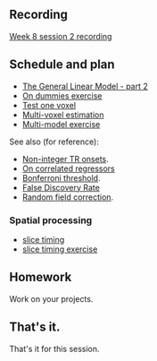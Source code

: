 ## Recording

[Week 8 session
2 recording](https://numfocus-org.zoom.us/rec/share/USUHoqGel7nJuCrgznJCKGwRHUjXRQJ7Al75seiiU9JRUiHPG76s9FWhafLOnk8j.UkFFAduW_nQNlPjQ?startTime=1695045951000)

## Schedule and plan

* [The General Linear Model - part 2](https://textbook.nipraxis.org/glm_intro#solving-the-model-with-matrix-algebra)
* [On dummies
  exercise](https://hub.nipraxis.org/hub/user-redirect/git-pull?repo=https%3A//github.com/nipraxis/on_dummies&subPath=on_dummies.ipynb)
* [Test one voxel](https://textbook.nipraxis.org/model_one_voxel.html)
* [Multi-voxel estimation](https://textbook.nipraxis.org/multi_multiply.html)
* [Multi-model exercise](https://hub.nipraxis.org/hub/user-redirect/git-pull?repo=https%3A//github.com/nipraxis/multi_model&subPath=multi_model.ipynb)

See also (for reference):

* [Non-integer TR onsets](https://textbook.nipraxis.org/non_tr_onsets).
* [On correlated
  regressors](https://matthew-brett.github.io/teaching/correlated_regressors.html)
* [Bonferroni threshold](https://textbook.nipraxis.org/bonferroni_correction).
* [False Discovery Rate](https://matthew-brett.github.io/teaching/fdr.html)
* [Random field
  correction](https://matthew-brett.github.io/teaching/random_fields.html).

### Spatial processing

* [slice timing](https://textbook.nipraxis.org/slice_timing)
* [slice timing
  exercise](https://hub.nipraxis.org/hub/user-redirect/git-pull?repo=https%3A//github.com/nipraxis/slice_timing&subPath=slice_timing.ipynb)

## Homework

Work on your projects.

## That's it.

That's it for this session.
